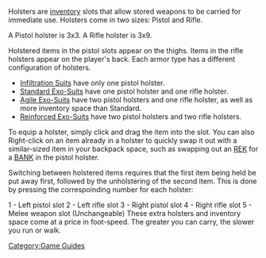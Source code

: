 Holsters are [inventory](../terminology/Inventory.md) slots that allow stored
weapons to be carried for immediate use. Holsters come in two sizes:
Pistol and Rifle.

A Pistol holster is 3x3.
A Rifle holster is 3x9.

Holstered items in the pistol slots appear on the thighs. Items in the
rifle holsters appear on the player's back. Each armor type has a
different configuration of holsters.

- [Infiltration Suits](../items/Infiltration_Suit.md) have only one
  pistol holster.
- [Standard Exo-Suits](../armor/Standard_Exo-Suit.md) have one pistol
  holster and one rifle holster.
- [Agile Exo-Suits](../armor/Agile_Exo-Suit.md) have two pistol
  holsters and one rifle holster, as well as more inventory space than
  Standard.
- [Reinforced Exo-Suits](../armor/Reinforced_Exo-Suit.md) have two
  pistol holsters and two rifle holsters.

To equip a holster, simply click and drag the item into the slot. You
can also Right-click on an item already in a holster to quickly swap it
out with a similar-sized item in your backpack space, such as swapping
out an [REK](../weapons/Remote_Electronics_Kit.md) for a
[BANK](../weapons/Body_Armor_Nano_Kit.md) in the pistol holster.

Switching between holstered items requires that the first item being
held be put away first, followed by the unholstering of the second item.
This is done by pressing the correspoinding number for each holster:

1 - Left pistol slot
2 - Left rifle slot
3 - Right pistol slot
4 - Right rifle slot
5 - Melee weapon slot (Unchangeable)
These extra holsters and inventory space come at a price in foot-speed.
The greater you can carry, the slower you run or walk.

[Category:Game Guides](Category:Game_Guides.md)
